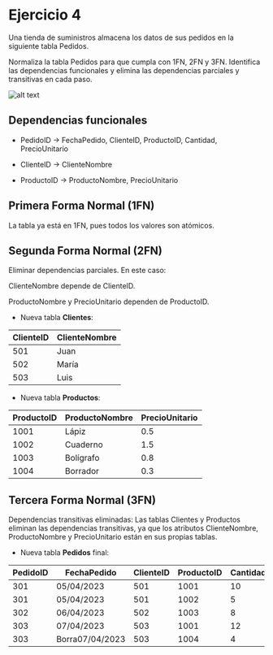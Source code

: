 # Ejercicio 4

Una tienda de suministros almacena los datos de sus pedidos en la siguiente tabla Pedidos.

Normaliza la tabla Pedidos para que cumpla con 1FN, 2FN y 3FN. Identifica las dependencias funcionales y elimina las dependencias parciales y transitivas en cada paso.

![alt text](image-1.png)

## Dependencias funcionales

+ PedidoID → FechaPedido, ClienteID, ProductoID, Cantidad, PrecioUnitario

+ ClienteID → ClienteNombre

+ ProductoID → ProductoNombre, PrecioUnitario

## Primera Forma Normal (1FN)

La tabla ya está en 1FN, pues todos los valores son atómicos.

## Segunda Forma Normal (2FN)

Eliminar dependencias parciales. En este caso:

ClienteNombre depende de ClienteID.

ProductoNombre y PrecioUnitario dependen de ProductoID.

+ Nueva tabla __Clientes__:

|ClienteID|ClienteNombre|
|---------|-------------|
|501|Juan|
|502|María|
|503|Luis|

+ Nueva tabla __Productos__:

|ProductoID|ProductoNombre|PrecioUnitario|
|----------|--------------|--------------|
|1001|Lápiz|0.5|
|1002|Cuaderno|1.5|
|1003|Bolígrafo|0.8|
|1004|Borrador|0.3|

## Tercera Forma Normal (3FN)

Dependencias transitivas eliminadas: Las tablas Clientes y Productos eliminan las dependencias transitivas, ya que los atributos ClienteNombre, ProductoNombre y PrecioUnitario están en sus propias tablas.

+ Nueva tabla __Pedidos__ final:

|PedidoID|FechaPedido|ClienteID|ProductoID|Cantidad|
|----------|--------|-------|-----|-----|
|301|05/04/2023|501|1001|10|
|301|05/04/2023|501|1002|5|
|302|06/04/2023|502|1003|8|
|303|07/04/2023|503|1001|12|
|303|Borra07/04/2023|503|1004|4|